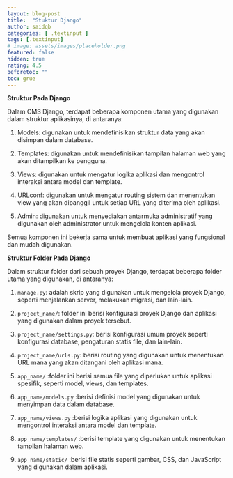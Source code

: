 ```yaml
---
layout: blog-post
title:  "Stuktur Django"
author: saidqb
categories: [ .textinput ]
tags: [.textinput]
# image: assets/images/placeholder.png
featured: false
hidden: true
rating: 4.5
beforetoc: ""
toc: grue
---
```



**Struktur Pada Django**

Dalam CMS Django, terdapat beberapa komponen utama yang digunakan dalam struktur aplikasinya, di antaranya:

1.  Models: digunakan untuk mendefinisikan struktur data yang akan disimpan dalam database.
    
2.  Templates: digunakan untuk mendefinisikan tampilan halaman web yang akan ditampilkan ke pengguna.
    
3.  Views: digunakan untuk mengatur logika aplikasi dan mengontrol interaksi antara model dan template.
    
4.  URLconf: digunakan untuk mengatur routing sistem dan menentukan view yang akan dipanggil untuk setiap URL yang diterima oleh aplikasi.
    
5.  Admin: digunakan untuk menyediakan antarmuka administratif yang digunakan oleh administrator untuk mengelola konten aplikasi.
    

Semua komponen ini bekerja sama untuk membuat aplikasi yang fungsional dan mudah digunakan.

**Struktur Folder Pada Django**

Dalam struktur folder dari sebuah proyek Django, terdapat beberapa folder utama yang digunakan, di antaranya:

1.  `manage.py`: adalah skrip yang digunakan untuk mengelola proyek Django, seperti menjalankan server, melakukan migrasi, dan lain-lain.
    
2.  `project_name/`: folder ini berisi konfigurasi proyek Django dan aplikasi yang digunakan dalam proyek tersebut.
    
3.  `project_name/settings.py`: berisi konfigurasi umum proyek seperti konfigurasi database, pengaturan statis file, dan lain-lain.
    
4.  `project_name/urls.py`: berisi routing yang digunakan untuk menentukan URL mana yang akan ditangani oleh aplikasi mana.
    
5.  `app_name/` :folder ini berisi semua file yang diperlukan untuk aplikasi spesifik, seperti model, views, dan templates.
    
6.  `app_name/models.py` :berisi definisi model yang digunakan untuk menyimpan data dalam database.
    
7.  `app_name/views.py` :berisi logika aplikasi yang digunakan untuk mengontrol interaksi antara model dan template.
    
8.  `app_name/templates/` :berisi template yang digunakan untuk menentukan tampilan halaman web.
    
9.  `app_name/static/` :berisi file statis seperti gambar, CSS, dan JavaScript yang digunakan dalam aplikasi.